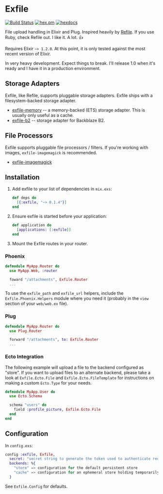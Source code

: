 # Exfile

[![Build Status](https://travis-ci.org/keichan34/exfile.svg?branch=master)](https://travis-ci.org/keichan34/exfile) [![hex.pm](https://img.shields.io/hexpm/v/exfile.svg)](https://hex.pm/packages/exfile) [![hexdocs](https://img.shields.io/badge/hex-docs-brightgreen.svg)](http://hexdocs.pm/exfile/readme.html)

File upload handling in Elixir and Plug. Inspired heavily by [Refile](https://github.com/refile/refile).
If you use Ruby, check Refile out. I like it. A lot. 👍

Requires Elixir `~> 1.2.0`. At this point, it is only tested against the most 
recent version of Elixir.

In very heavy development. Expect things to break. I'll release 1.0 when it's
ready and I have it in a production environment.

## Storage Adapters

Exfile, like Refile, supports pluggable storage adapters. Exfile ships with a
filesystem-backed storage adapter.

* [exfile-memory](https://github.com/keichan34/exfile-memory) -- a memory-backed
	(ETS) storage adapter. This is usually only useful as a cache.
* [exfile-b2](https://github.com/keichan34/exfile-b2) -- storage adapter for
	Backblaze B2.

## File Processors

Exfile supports pluggable file processors / filters. If you're working with
images, `exfile-imagemagick` is recommended.

* [exfile-imagemagick](https://github.com/keichan34/exfile-imagemagick)

## Installation

1. Add exfile to your list of dependencies in `mix.exs`:

	```elixir
	def deps do
	  [{:exfile, "~> 0.1.4"}]
	end
	```

2. Ensure exfile is started before your application:

	```elixir
	def application do
	  [applications: [:exfile]]
	end
	```

3. Mount the Exfile routes in your router.

### Phoenix

```elixir
defmodule MyApp.Router do
  use MyApp.Web, :router

  foward "/attachments", Exfile.Router
  ...
```

To use the `exfile_path` and `exfile_url` helpers, include the
`Exfile.Phoenix.Helpers` module where you need it (probably in the `view`
section of your `web/web.ex` file).

### Plug

```elixir
defmodule MyApp.Router do
  use Plug.Router

  forward "/attachments", to: Exfile.Router
  ...
```

### Ecto Integration

The following example will upload a file to the backend configured as "store".
If you want to upload files to an alternate backend, please take a look at
`Exfile.Ecto.File` and `Exfile.Ecto.FileTemplate` for instructions on making
a custom `Ecto.Type` for your needs.

```elixir
defmodule MyApp.User do
  use Ecto.Schema

  schema "users" do
    field :profile_picture, Exfile.Ecto.File
  end
end
```

## Configuration

In `config.exs`:

```elixir
config :exfile, Exfile,
  secret: "secret string to generate the token used to authenticate requests",
  backends: %{
    "store" => configuration for the default persistent store
    "cache" => configuration for an ephemeral store holding temporarily uploaded content
  }
```

See `Exfile.Config` for defaults.
